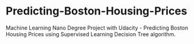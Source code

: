 # Predicting-Boston-Housing-Prices
Machine Learning Nano Degree Project with Udacity - Predicting Boston Housing Prices using Supervised Learning Decision Tree algorithm. 
